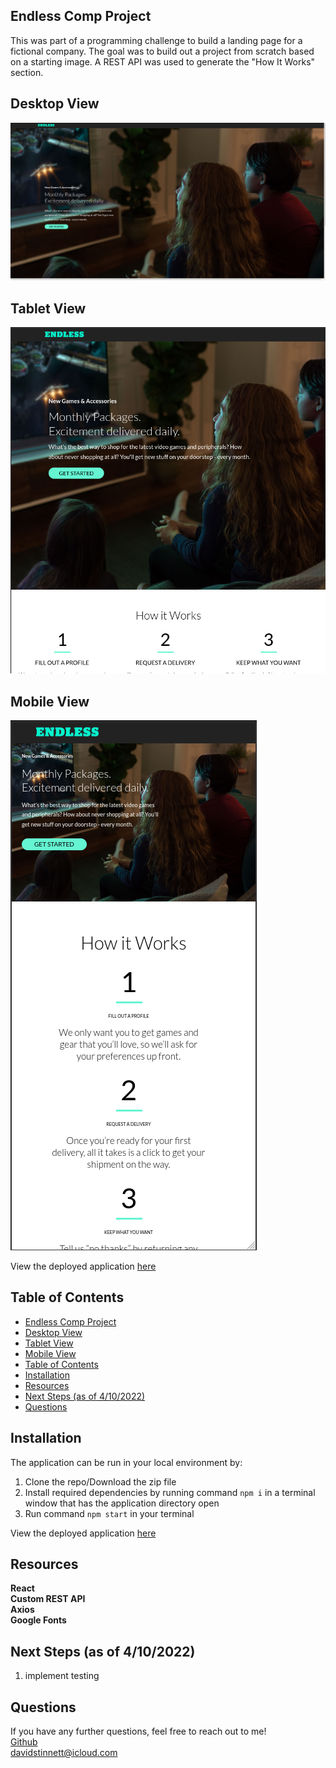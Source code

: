 ## Endless Comp Project

This was part of a programming challenge to build a landing page for a fictional company. The goal was to build out a project from scratch based on a starting image.
A REST API was used to generate the "How It Works" section.

## Desktop View

<img src = "public/desktopView.png" alt="screenshot of endless on desktop">

## Tablet View

<img src = "public/tabletView.png" alt="screenshot of endless on desktop">

## Mobile View

<img src = "public/mobileView.png" alt="screenshot of endless on desktop">

View the deployed application <a href = "https://young-lowlands-92384.herokuapp.com/">here</a>

## Table of Contents

- [Endless Comp Project](#endless-comp-project)
- [Desktop View](#desktop-view)
- [Tablet View](#tablet-view)
- [Mobile View](#mobile-view)
- [Table of Contents](#table-of-contents)
- [Installation](#installation)
- [Resources](#resources)
- [Next Steps (as of 4/10/2022)](#next-steps-as-of-4102022)
- [Questions](#questions)

## Installation

The application can be run in your local environment by:

1. Clone the repo/Download the zip file
2. Install required dependencies by running command `npm i` in a terminal window that has the application directory open
3. Run command `npm start` in your terminal

View the deployed application <a href = "https://young-lowlands-92384.herokuapp.com/">here</a>

## Resources

**React** <br>
**Custom REST API** <br>
**Axios** <br>
**Google Fonts**

## Next Steps (as of 4/10/2022)

1. implement testing

## Questions

If you have any further questions, feel free to reach out to me! <br>
<a href='https://www.github.com/serjykalstryke'>Github</a> <br>
<a href='mailto:davidstinnett@icloud.com'>davidstinnett@icloud.com</a>
